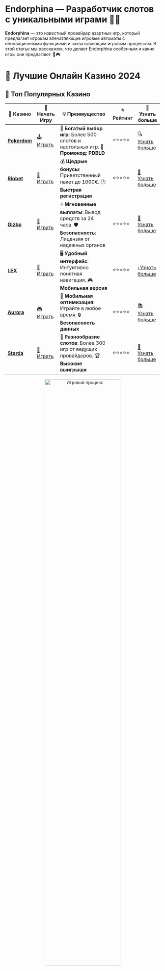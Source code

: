 # **Endorphina — Разработчик слотов с уникальными играми 🎰✨**

**Endorphina** — это известный провайдер азартных игр, который предлагает игрокам впечатляющие игровые автоматы с инновационными функциями и захватывающим игровым процессом. В этой статье мы расскажем, что делает Endorphina особенным и какие игры они предлагают. 🏅🎮

# 🎰 Лучшие Онлайн Казино 2024

## 🌟 Топ Популярных Казино

| 🎲 **Казино** | 🔗 **Начать Игру** | 💡 **Преимущество** | ⭐ **Рейтинг** | 🔗 **Узнать больше** |
|--------------|---------------------|---------------------|----------------|----------------------|
| [**Pokerdom**](https://brandplay.link/4k77v2yx) | [🕹️ Играть](https://brandplay.link/4k77v2yx) | 🎉 **Богатый выбор игр**: Более 500 слотов и настольных игр. 🎁 **Промокод**: **PDBLD** | ⭐⭐⭐⭐⭐ | [🔍 Узнать больше](https://brandplay.link/4k77v2yx) |
| [**Riobet**](https://brandplay.link/7xBLTPyj) | [🎰 Играть](https://brandplay.link/7xBLTPyj) | 💰 **Щедрые бонусы**: Приветственный пакет до 1000€. 🕒 **Быстрая регистрация** | ⭐⭐⭐⭐⭐ | [📖 Узнать больше](https://brandplay.link/7xBLTPyj) |
| [**Gizbo**](https://brandplay.link/bprXw4YV) | [🎲 Играть](https://brandplay.link/bprXw4YV) | ⚡ **Мгновенные выплаты**: Вывод средств за 24 часа. 🛡️ **Безопасность**: Лицензия от надежных органов | ⭐⭐⭐⭐⭐ | [📝 Узнать больше](https://brandplay.link/bprXw4YV) |
| [**LEX**](https://brandplay.link/zW4hdDFV) | [🤑 Играть](https://brandplay.link/zW4hdDFV) | 🖥️ **Удобный интерфейс**: Интуитивно понятная навигация. 🎮 **Мобильная версия** | ⭐⭐⭐⭐⭐ | [ℹ️ Узнать больше](https://brandplay.link/zW4hdDFV) |
| [**Aurora**](https://10trafic-stat2.com/click/668546556bcc6313411604bd/6766/13032/subaccount) | [🎮 Играть](https://10trafic-stat2.com/click/668546556bcc6313411604bd/6766/13032/subaccount) | 📱 **Мобильная оптимизация**: Играйте в любое время. 🔒 **Безопасность данных** | ⭐⭐⭐⭐⭐ | [📚 Узнать больше](https://10trafic-stat2.com/click/668546556bcc6313411604bd/6766/13032/subaccount) |
| [**Starda**](https://brandplay.link/fB7xwRFL) | [🎯 Играть](https://brandplay.link/fB7xwRFL) | 🎰 **Разнообразие слотов**: Более 300 игр от ведущих провайдеров. 🏆 **Высокие выигрыши** | ⭐⭐⭐⭐⭐ | [🔎 Узнать больше](https://brandplay.link/fB7xwRFL) |

<div align="center">
    <img src="https://i.pinimg.com/originals/87/9e/b9/879eb9354dd0699582408b68f2e253b2.gif" alt="Игровой процесс" width="70%">
</div>

## 💎 Лучшие Бонусы и Акции

| 🎲 **Казино** | 🔗 **Начать Игру** | 💡 **Преимущество** | ⭐ **Рейтинг** | 🔗 **Узнать больше** |
|--------------|---------------------|---------------------|----------------|----------------------|
| [**Kometa**](https://brandplay.link/8ZymQJV8) | [🎰 Играть](https://brandplay.link/8ZymQJV8) | 🎁 **Эксклюзивные бонусы**: Регулярные акции и промо. 🔄 **Программы лояльности** | ⭐⭐⭐⭐☆ | [🔍 Узнать больше](https://brandplay.link/8ZymQJV8) |
| [**R7**](https://brandplay.link/bMd3Yjsw) | [🕹️ Играть](https://brandplay.link/bMd3Yjsw) | 🕒 **Круглосуточная поддержка**: Всегда на связи. 💸 **Высокие лимиты** | ⭐⭐⭐⭐☆ | [📖 Узнать больше](https://brandplay.link/bMd3Yjsw) |
| [**7K**](https://brandplay.link/BvQyFShp) | [🎲 Играть](https://brandplay.link/BvQyFShp) | 🌟 **Эксклюзивные бонусы**: Только для VIP игроков. 🎉 **Сезонные акции** | ⭐⭐⭐⭐☆ | [📝 Узнать больше](https://brandplay.link/BvQyFShp) |
| [**Kent**](https://brandplay.link/Fv2WP3js) | [🤑 Играть](https://brandplay.link/Fv2WP3js) | 📈 **Высокий RTP**: Более 98%. 💼 **Профессиональная поддержка** | ⭐⭐⭐⭐☆ | [ℹ️ Узнать больше](https://brandplay.link/Fv2WP3js) |
| [**1Xslots**](https://brandplay.link/hSB1khtr) | [🎮 Играть](https://brandplay.link/hSB1khtr) | 🎉 **Множество акций**: Еженедельные бонусы и турниры. 🛡️ **Безопасность** | ⭐⭐⭐⭐☆ | [📚 Узнать больше](https://brandplay.link/hSB1khtr) |
| [**Gama**](https://brandplay.link/j6NMKsDz) | [🎯 Играть](https://brandplay.link/j6NMKsDz) | 🔍 **Интуитивный интерфейс**: Легкость использования. 🏅 **Престижные турниры** | ⭐⭐⭐⭐☆ | [🔎 Узнать больше](https://brandplay.link/j6NMKsDz) |

<div align="center">
    <img src="https://i.pinimg.com/originals/87/9e/b9/879eb9354dd0699582408b68f2e253b2.gif" alt="Игровой процесс" width="70%">
</div>

## 🚀 Быстрые Выигрыши и Поддержка

| 🎲 **Казино** | 🔗 **Начать Игру** | 💡 **Преимущество** | ⭐ **Рейтинг** | 🔗 **Узнать больше** |
|--------------|---------------------|---------------------|----------------|----------------------|
| [**Onion**](https://brandplay.link/zBGRVpQ9) | [🎰 Играть](https://brandplay.link/zBGRVpQ9) | 🤑 **Низкие ставки**: Идеально для начинающих. 🔄 **Быстрые выводы** | ⭐⭐⭐⭐☆ | [🔍 Узнать больше](https://brandplay.link/zBGRVpQ9) |
| [**Чемпион**](https://temon-gter.cfd/go/lRq?p80412p304504pcc44t17455) | [🕹️ Играть](https://temon-gter.cfd/go/lRq?p80412p304504pcc44t17455) | 🏅 **Лояльная программа**: Награды за активность. 🎁 **Ежемесячные бонусы** | ⭐⭐⭐⭐☆ | [📖 Узнать больше](https://temon-gter.cfd/go/lRq?p80412p304504pcc44t17455) |
| [**Vavada**](https://vavadapartner.pro/?promo=ea5c9275-6854-4505-94fc-95ab18221945-linkb2) | [🎲 Играть](https://vavadapartner.pro/?promo=ea5c9275-6854-4505-94fc-95ab18221945-linkb2) | 🚀 **Быстрая регистрация**: Начните играть мгновенно. 🔐 **Безопасные транзакции** | ⭐⭐⭐⭐☆ | [📝 Узнать больше](https://vavadapartner.pro/?promo=ea5c9275-6854-4505-94fc-95ab18221945-linkb2) |
| [**Friends**](https://gofriends.kim/linkb2) | [🤑 Играть](https://gofriends.kim/linkb2) | 🤝 **Социальные игры**: Играйте с друзьями. 🌐 **Мультиплатформенность** | ⭐⭐⭐⭐☆ | [ℹ️ Узнать больше](https://gofriends.kim/linkb2) |
| [**1WIN**](https://brandplay.link/smXVpBbG) | [🎮 Играть](https://brandplay.link/smXVpBbG) | 🏆 **Спортивные ставки**: Широкий выбор видов спорта. 💵 **Высокие коэффициенты** | ⭐⭐⭐⭐☆ | [📚 Узнать больше](https://brandplay.link/smXVpBbG) |
| [**Drip**](https://drp-ircp01.com/c07e6a3db) | [🎯 Играть](https://drp-ircp01.com/c07e6a3db) | 🌐 **Инновационные игры**: Новейшие игровые технологии. 🛡️ **Высокая безопасность** | ⭐⭐⭐⭐☆ | [🔎 Узнать больше](https://drp-ircp01.com/c07e6a3db) |
| [**JoyCasino**](https://rpc30.call2me.pro/?/ru/registration?apkpop=0&partner=p24970p3291217pc98f) | [🎰 Играть](https://rpc30.call2me.pro/?/ru/registration?apkpop=0&partner=p24970p3291217pc98f) | 🎁 **Приятные бонусы**: Ежедневные акции и подарки. 🕹️ **Разнообразие игр** | ⭐⭐⭐⭐☆ | [🔍 Узнать больше](https://rpc30.call2me.pro/?/ru/registration?apkpop=0&partner=p24970p3291217pc98f) |

<div align="center">
    <img src="https://i.pinimg.com/originals/87/9e/b9/879eb9354dd0699582408b68f2e253b2.gif" alt="Игровой процесс" width="70%">
</div>
---

✨ **Выбирайте лучшее казино для себя и наслаждайтесь игрой! Удачи!** ✨
![Endorphina игры](https://i.pinimg.com/originals/a9/29/6e/a9296ea1cf6a7c20a985e593451f0323.png)

### 1. **Что такое Endorphina?** 🤔

**Endorphina** — это международный разработчик программного обеспечения для онлайн-казино. Компания была основана в 2012 году и с тех пор завоевала популярность среди игроков и операторов благодаря высококачественным слотам и инновационным технологиям. Слоты от Endorphina отличаются уникальными темами, стильной графикой и продвинутыми бонусными функциями.

### 2. **Какие игры предлагает Endorphina?** 🎰

Endorphina разработала множество слотов, которые завоевали популярность у игроков по всему миру. Вот несколько популярных игр от Endorphina:

#### 2.1 **Lucky Streak** 🍀

**Lucky Streak** — слот, который имеет классический стиль с фруктами и семерками, но с современными функциями. Это игра с 5 барабанами и множеством выигрышных линий, где можно получить большой бонус за удачные комбинации.

#### 2.2 **Safari** 🦁

Этот слот погружает игроков в мир дикой природы Африки. С **Safari** вы отправитесь на поиски диких животных, таких как львы, слоны и жирафы, с возможностью выиграть дополнительные бонусы и фриспины.

#### 2.3 **Vikings** ⚔️

**Vikings** — слот с захватывающей темой викингов, где игроки могут сразиться с мифическими существами и добыть сокровища. Игра предлагает уникальную бонусную функцию с вращениями и множителями.

#### 2.4 **Satoshi’s Secret** 💻

**Satoshi’s Secret** — слот, вдохновленный миром криптовалют. В нем игроки могут разгадывать секреты Сатоши Накамото и зарабатывать бонусы в биткойнах. Это одна из самых популярных игр для криптовалютных игроков.

#### 2.5 **Chi** 🐉

**Chi** — слот с китайской тематикой, который предлагает увлекательный опыт с фриспинами, бонусными играми и возможностью удвоить выигрыш. Идеально подходит для поклонников восточной мифологии.

### 3. **Почему стоит играть в слоты Endorphina?** 🎯

#### 3.1 **Инновационные бонусные функции** 🎁

Игры от Endorphina часто включают уникальные бонусные функции, такие как бесплатные вращения, множители и специальные символы. Это делает игру более увлекательной и дает игрокам больше шансов на крупные выигрыши.

#### 3.2 **Высококачественная графика и анимация** 🎨

Слоты Endorphina отличаются отличной графикой и анимацией. Каждый слот имеет уникальную тему и стиль, что делает игру визуально привлекательной и погружает игрока в атмосферу.

#### 3.3 **Мобильная совместимость** 📱

Все игры от Endorphina оптимизированы для мобильных устройств. Играть в любимые слоты можно не только на компьютере, но и на смартфоне или планшете, где бы вы ни находились.

#### 3.4 **Поддержка множества валют и языков** 💳

Endorphina предлагает свои игры в различных валютах и поддерживает множество языков, что делает их доступными для игроков по всему миру.

### 4. **Где играть в слоты Endorphina?** 🌍

Игры от Endorphina доступны в различных онлайн-казино по всему миру. Вы можете найти их на платформах, которые поддерживают **платежные системы**, мобильные устройства и предлагают качественную службу поддержки. Множество казино предлагают эксклюзивные бонусы для новых игроков, которые включают игры от Endorphina.

### 5. **Заключение** 🏆

**Endorphina** — это один из самых популярных разработчиков игровых автоматов, предлагающий игрокам уникальные игры с захватывающими темами, инновационными функциями и высококачественной графикой. Если вы ищете интересные и необычные слоты с хорошими шансами на выигрыш, игры от Endorphina — отличный выбор для вас. 🎰💎

Не забывайте проверять актуальные бонусы и промокоды, которые могут улучшить ваш игровой опыт и подарить дополнительные возможности для выигрыша! 🎉🎁
